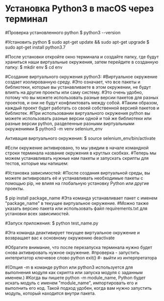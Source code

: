 # Установка Python3 в macOS через терминал

#Проверка установленного python
$ python3 --version


#Установить python
$ sudo apt-get update && sudo apt-get upgrade
$ sudo apt-get install python3.7


#После установки откройте окно терминала и создайте папку, где будут храниться наши виртуальные окружения, затем перейдите в созданную папку:
$ mkdir env
$ cd env

#Создание виртуального окружения python3:
#Виртуальное окружение создает изолированную среду. 
#Это означает, что все пакеты и библиотеки, которые вы устанавливаете в этом окружении, не будут влиять на другие проекты или саму систему. 
#Это очень удобно, потому что вы можете использовать разные версии пакетов для разных проектов, и они не будут конфликтовать между собой. 
#Таким образом, каждый проект будет работать со своей собственной версией пакетов и библиотек.
#При использовании виртуального окружения python вы можете использовать разные версии одной и той же библиотеки или разные версии python, разделенные разными виртуальными окружениями
$ python3 -m venv selenium_env

Активация виртуального окружения:
$ source selenium_env/bin/activate

#Если окружение активировано, то мы увидим в начале командной строки терминала название окружения в круглых скобках. 
#Теперь мы можем устанавливать нужные нам пакеты и запускать скрипты для тестов, которые мы напишем:

#Установка зависимостей:
#После создания виртуальной среды, вы можете активировать её и устанавливать необходимые пакеты с помощью pip, не влияя на глобальную установку Python или другие проекты.

$ pip install package_name
#Эта команда устанавливает пакет с именем "package_name" в текущее виртуальное окружение. 
#Можно также указать версию пакета или использовать файл requirements.txt для установки всех зависимостей.

#Запуск приложения:
$ python test_name.py



#Эта команда деактивирует текущее виртуальное окружение и возвращает вас к основному окружению
deactivate

#Обратите внимание, что после перезапуска терминала нужно будет снова активировать нужное окружение.
#проверка - запустить интепритатор ключевое слово python
exit() #- выйти из интерпретатора


#(Опция -m в команде python или python3 используется для выполнения модуля как скрипта или запуска модуля с заданным именем.)
#Когда вы пишете python -m module_name, Python будет искать модуль с именем "module_name", импортировать его и выполнить его код. Такой подход удобен, когда вам нужно запустить модуль, который находится внутри пакета.
